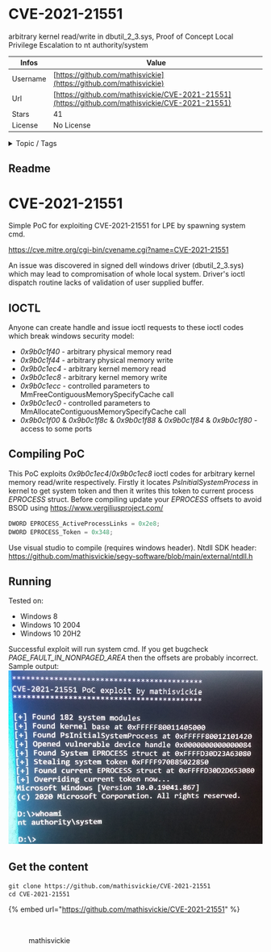 # CVE-2021-21551

arbitrary kernel read/write in dbutil_2_3.sys, Proof of Concept Local Privilege Escalation to nt authority/system

| Infos    | Value                                                              |
| -------- | -------------------------------------------------------------------|
| Username | [https://github.com/mathisvickie](https://github.com/mathisvickie) |
| Url      | [https://github.com/mathisvickie/CVE-2021-21551](https://github.com/mathisvickie/CVE-2021-21551)                                               |
| Stars    | 41                                                          |
| License  | No License                                                        |

<details>

<summary>Topic / Tags</summary>

* cve* cve-2021-21551* dbutil* dell* dell-driver* driver* exploit* kernel* kernel-driver* local-privilege-escalation* poc* privilege-escalation* proof-of-concept* windows

</details>

## Readme

# CVE-2021-21551
Simple PoC for exploiting CVE-2021-21551 for LPE by spawning system cmd.

https://cve.mitre.org/cgi-bin/cvename.cgi?name=CVE-2021-21551

An issue was discovered in signed dell windows driver (dbutil_2_3.sys) which may lead to compromisation of whole local system. Driver's ioctl dispatch routine lacks of validation of user supplied buffer.

## IOCTL
Anyone can create handle and issue ioctl requests to these ioctl codes which break windows security model:

- _0x9b0c1f40_ - arbitrary physical memory read
- _0x9b0c1f44_ - arbitrary physical memory write
- _0x9b0c1ec4_ - arbitrary kernel memory read
- _0x9b0c1ec8_ - arbitrary kernel memory write
- _0x9b0c1ecc_ - controlled parameters to MmFreeContiguousMemorySpecifyCache call
- _0x9b0c1ec0_ - controlled parameters to MmAllocateContiguousMemorySpecifyCache call
- _0x9b0c1f00_ & _0x9b0c1f8c_ & _0x9b0c1f88_ & _0x9b0c1f84_ & _0x9b0c1f80_ - access to some ports

## Compiling PoC
This PoC exploits _0x9b0c1ec4_/_0x9b0c1ec8_ ioctl codes for arbitrary kernel memory read/write respectively. Firstly it locates _PsInitialSystemProcess_ in kernel to get system token and then it writes this token to current process _EPROCESS_ struct. Before compiling update your _EPROCESS_ offsets to avoid BSOD using https://www.vergiliusproject.com/
```c
DWORD EPROCESS_ActiveProcessLinks = 0x2e8;
DWORD EPROCESS_Token = 0x348;
```
Use visual studio to compile (requires windows header). Ntdll SDK header: https://github.com/mathisvickie/segy-software/blob/main/external/ntdll.h

## Running
Tested on:
- Windows 8
- Windows 10 2004
- Windows 10 20H2

Successful exploit will run system cmd. If you get bugcheck _PAGE_FAULT_IN_NONPAGED_AREA_ then the offsets are probably incorrect. Sample output:
![404](https://github.com/mathisvickie/CVE-2021-21551/blob/main/pic.png)



## Get the content

```
git clone https://github.com/mathisvickie/CVE-2021-21551
cd CVE-2021-21551
```

{% embed url="https://github.com/mathisvickie/CVE-2021-21551" %}

<figure><img src="https://avatars.githubusercontent.com/u/60326914?v=4" alt=""><figcaption><p>mathisvickie</p></figcaption></figure>
